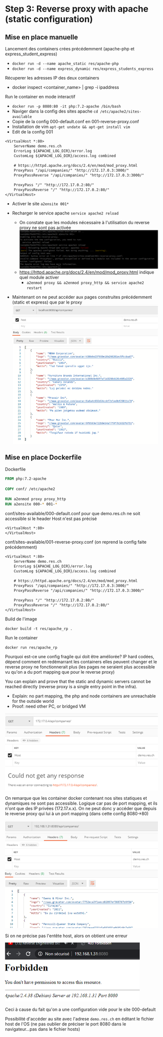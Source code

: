 # Step 3: Reverse proxy with apache (static configuration)

## Mise en place manuelle

Lancement des containers crées précédemment (apache-php et express_student_express)

- `docker run -d --name apache_static res/apache-php`
- `docker run -d --name express_dynamic res/express_students_express`

Récuperer les adresses IP des deux containers

- docker inspect <container_name> | grep -i ipaddress



Run le container en mode interactif

- `docker run -p 8080:80 -it php:7.2-apache /bin/bash`
- Naviger dans la config des sites apache `cd /etc/apache2/sites-available`
- Copie de la config 000-default.conf en 001-reverse-proxy.conf
- Installation de vim `apt-get undate && apt-get install vim`
- Edit de la config 001

```
<VirtualHost *:80>
	ServerName demo.res.ch
	ErrorLog ${APACHE_LOG_DIR}/error.log
	CustomLog ${APACHE_LOG_DIR}/access.log combined
	
	# https://httpd.apache.org/docs/2.4/en/mod/mod_proxy.html
	ProxyPass "/api/companies/" "http://172.17.0.3:3000/"
	ProxyPassReverse "/api/companies/" "http://172.17.0.3:3000/"
	
	ProxyPass "/" "http://172.17.0.2:80/"
    ProxyPassReverse "/" "http://172.17.0.2:80/"
</VirtualHost>

```

- Activer le site `a2ensite 001*`
- Recharger le service apache `service apache2 reload`
  - On constate que les modules nécessaire à l'utilisation du reverse proxy ne sont pas activée![](./images/apacheProxyFail.png)
  - https://httpd.apache.org/docs/2.4/en/mod/mod_proxy.html indique quel module activer
    - `a2enmod proxy && a2enmod proxy_http && service apache2 restart`

- Maintenant on ne peut accéder aux pages construites précédemment (static et express) que par le proxy ![](./images/reverseProxyWorks.png)

## Mise en place Dockerfile

Dockerfile

```dockerfile
FROM php:7.2-apache

COPY conf/ /etc/apache2

RUN a2enmod proxy proxy_http
RUN a2ensite 000-* 001-*
```

conf/sites-available/000-default.conf pour que demo.res.ch ne soit accessible si le header Host n'est pas précisé

```
<VirtualHost *:80>
</VirtualHost>
```

conf/sites-available/001-reverse-proxy.conf (on reprend la config faite précédemment)

```
<VirtualHost *:80>
	ServerName demo.res.ch
	ErrorLog ${APACHE_LOG_DIR}/error.log
	CustomLog ${APACHE_LOG_DIR}/access.log combined
	
	# https://httpd.apache.org/docs/2.4/en/mod/mod_proxy.html
	ProxyPass "/api/companies/" "http://172.17.0.3:3000/"
	ProxyPassReverse "/api/companies/" "http://172.17.0.3:3000/"
	
	ProxyPass "/" "http://172.17.0.2:80/"
    ProxyPassReverse "/" "http://172.17.0.2:80/"
</VirtualHost>
```



Build de l'image

`docker build -t res/apache_rp .`



Run le container

`docker run res/apache_rp`





Pourquoi est-ce une config fragile qui doit être améliorée? IP hard codées, dépend comment en redémarrant les containers elles peuvent changer et le reverse proxy ne fonctionnerait plus (les pages ne seraient plus accessible vu qu'on a du port mapping que pour le reverse proxy)







You can explain and prove that the static and dynamic servers cannot be reached directly (reverse proxy is a single entry point in the infra).

- Explain: no part mapping, the php and node containers are unreachable for the outside world
- Proof: need other PC, or bridged VM

![](./images/rp_noAccess.png)

On remarque que les container docker contenant nos sites statiques et dynamiques ne sont pas accessible. Logique car pas de port mapping, et ils n'ont que des IP privées (172.17.x.x). On ne peut donc y accéder que depuis le reverse proxy qui lui à un port mapping (dans cette config 8080->80)

![](./images/rp_access.png)

Si on ne précise pas l'entête host, alors on obtient une erreur

![](./images/rp_noHost.png)

Ceci à cause du fait qu'on a une configuration vide pour le site 000-default



Possibilité d'accéder au site avec l'adrese `demo.res.ch` en éditant le fichier host de l'OS (ne pas oublier de préciser le port 8080 dans le navigateur...pas dans le fichier hosts)
